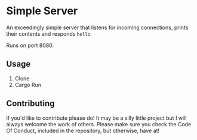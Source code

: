 Simple Server
=============

An exceedingly simple server that listens for incoming connections, prints
their contents and responds `hello`.

Runs on port 8080.

Usage
-----

1. Clone
2. Cargo Run

Contributing
------------

If you'd like to contribute please do! It may be a silly little project but I
will always welcome the work of others. Please make sure you check the Code
Of Conduct, included in the repository, but otherwise, have at!
